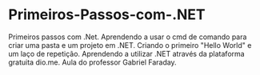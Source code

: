 # Primeiros-Passos-com-.NET
Primeiros passos com .Net. Aprendendo a usar o cmd de comando para criar uma pasta e um projeto em .NET. Criando o primeiro "Hello World" e um laço de repetição. Aprendendo a utilizar .NET através da plataforma gratuita dio.me. Aula do professor Gabriel Faraday.
